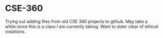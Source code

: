 # CSE-360

Trying out adding files from old CSE 360 projects to github. May take a while since
this is a class I am currently taking. Want to steer clear of ethical violations.
